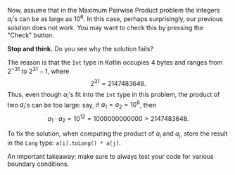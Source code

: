 Now, assume that in the Maximum Pairwise Product problem
the integers $a_i$'s can be as large as $10^6$.
In this case, perhaps surprisingly, our previous 
solution does not work. You may want to check this
by pressing the "Check" button.

**Stop and think.** Do you see why the solution fails?

The reason is that the `Int` type in Kotlin 
occupies 4 bytes and ranges from $2^{-31}$ to $2^{31}-1$,
where
$$2^{31}=2147483648 .$$
Thus, even though $a_i$'s fit into the `Int` type in this problem,
the product of two $a_i$'s can be too large: say, if $a_1=a_2=10^6$,
then 
$$a_1 \cdot a_2 = 10^{12}=1000000000000>2147483648.$$

To fix the solution, when computing the product of $a_i$ and 
$a_j$, store the result in the `Long` type: `a[i].toLong() * a[j]`.

An important takeaway: make sure to always test your code for 
various boundary conditions.